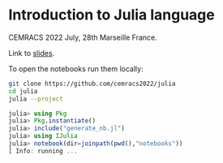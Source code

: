 # Introduction to Julia language

CEMRACS 2022 July, 28th Marseille France.

Link to [slides](https://cemracs2022.github.io/julia).

To open the notebooks run them locally:

```bash
git clone https://github.com/cemracs2022/julia
cd julia
julia --project
```

```julia
julia> using Pkg
julia> Pkg.instantiate()
julia> include("generate_nb.jl")
julia> using IJulia
julia> notebook(dir=joinpath(pwd(),"notebooks"))
[ Info: running ...
```
